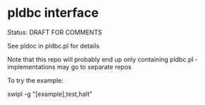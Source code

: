 pldbc interface
===============

Status: DRAFT FOR COMMENTS

See pldoc in pldbc.pl for details

Note that this repo will probably end up only containing pldbc.pl - implementations may go to separate repos

To try the example:

   swipl -g "[example],test,halt"
